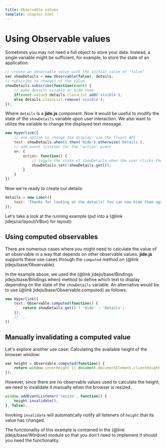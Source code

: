```yaml
---
title: Observable values
template: chapter.html
---
```


# Using Observable values

Sometimes you may not need a full object to store your data. Instead, a single variable might be sufficient, for example,
to store the state of an application.

```javascript
// create an observable value with the initial value of "false"
var showDetails = new Observable(false), details;
// subscribe to changes of the value
showDetails.subscribe(function(event) {
    // make details visible or hide them
    if(event.value) details.classList.add('visible');
    else details.classList.remove('visible');
});
```

Where `details` is a **jide.js** component. Now it would be useful to modify the state of the `showDetails` variable
upon user interaction. We also want to utilize the variable to change the displayed text message.

```javascript
new Hyperlink({
    // one option to change the display: use the fluent API
    text: showDetails.when().then('Hide').otherwise('Details'),
    // add event listener for the "action" event
    on: {
        action: function() {
            // toggle the state of showDetails when the user clicks the link
            showDetails.set(!showDetails.get());
        }
    }
})
```

Now we're ready to create our details:

```javascript
details = new Label({
    text: 'Thanks for looking at the details! You can now hide them again.'
});
```

Let's take a look at the running example (put into a {@link jidejs/ui/layout/VBox} for layout):

<div id="output-01" class="output"></div>
<script>
require([
    'jidejs/base/Observable',
    'jidejs/ui/control/Label',
    'jidejs/ui/control/Hyperlink',
    'jidejs/ui/layout/VBox'
], function(Observable, Label, Hyperlink, VBox) {
    var details, showDetails = new Observable(false);
    showDetails.subscribe(function(event) {
        if(event.value) details.style.remove('display');
        else details.style.set('display', 'none');
        details.style.update();
    });
    new VBox({
        element: document.getElementById('output-01'),
        children: [
            new Hyperlink({
                text: showDetails.when().then('Hide').otherwise('Details'),
                onaction: function() {
                    showDetails.set(!showDetails.get());
                }
            }),
            details = new Label({
                style: {
                    display: 'none'
                },
                text: 'Thanks for looking at the details! You can now hide them again.'
            })
        ]
    });
});
</script>

## Using computed observables

There are numerous cases where you might need to calculate the value of an observable in a way that depends on other
observable values. **jide.js** supports these use cases through the `computed` method on {@link jidejs/base/Observable}.

In the example above, we used the {@link jidejs/base/Bindings jidejs/base/Bindings.when} method to define which text to display depending on
the state of the `showDetails` variable. An alternative would be to use {@link jidejs/base/Observable.computed} as follows:

```javascript
new Hyperlink({
    text: Observable.computed(function() {
        return showDetails.get() ? 'Hide' : 'Details';
    }),
    // ...
})
```

## Manually invalidating a computed value

Let's explore another use case: Calculating the available height of the browser window:

```javascript
var height = Observable.computed(function() {
    return window.innerHeight || document.documentElement.clientHeight || document.body.clientHeight;
});
```

However, since there are no observable values used to calculate the height, we need to invalidate it manually when
the browser is resized.

```javascript
window.addEventListener('resize', function() {
    height.invalidate();
}, false);
```

Invoking `invalidate` will automatically notify all listeners of `height` that its value has changed.

The functionality of this example is contained in the {@link jidejs/base/Window} module so that you don't need to
implement it should you need the functionality.